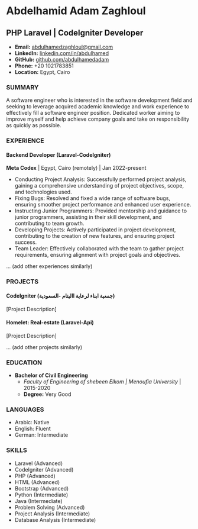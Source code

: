 # Abdelhamid Adam Zaghloul

## PHP Laravel | CodeIgniter Developer

- **Email:** abdulhamedzaghloul@gmail.com
- **LinkedIn:** [linkedin.com/in/abdulhamed](https://linkedin.com/in/abdulhamed)
- **GitHub:** [github.com/abdulhamedadam](https://github.com/abdulhamedadam)
- **Phone:** +20 1021783851
- **Location:** Egypt, Cairo

### SUMMARY
A software engineer who is interested in the software development field and seeking to leverage acquired academic knowledge and work experience to effectively fill a software engineer position. Dedicated worker aiming to improve myself and help achieve company goals and take on responsibility as quickly as possible.

### EXPERIENCE

#### Backend Developer (Laravel-CodeIgniter)
**Meta Codex** | Egypt, Cairo (remotely) | Jan 2022-present
- Conducting Project Analysis: Successfully performed project analysis, gaining a comprehensive understanding of project objectives, scope, and technologies used.
- Fixing Bugs: Resolved and fixed a wide range of software bugs, ensuring smoother project performance and enhanced user experience.
- Instructing Junior Programmers: Provided mentorship and guidance to junior programmers, assisting in their skill development, and contributing to team growth.
- Developing Projects: Actively participated in project development, contributing to the creation of new features, and ensuring project success.
- Team Leader: Effectively collaborated with the team to gather project requirements, ensuring alignment with project goals and objectives.

... (add other experiences similarly)

### PROJECTS

#### CodeIgniter (جمعية ابناء لرعاية االيتام -السعودية)
[Project Description]

#### Homelet: Real-estate (Laravel-Api)
[Project Description]

... (add other projects similarly)

### EDUCATION

- **Bachelor of Civil Engineering**
  - *Faculty of Engineering of shebeen Elkom | Menoufia University* | 2015-2020
  - **Degree:** Very Good

### LANGUAGES

- Arabic: Native
- English: Fluent
- German: Intermediate

### SKILLS

- Laravel (Advanced)
- CodeIgniter (Advanced)
- PHP (Advanced)
- HTML (Advanced)
- Bootstrap (Advanced)
- Python (Intermediate)
- Java (Intermediate)
- Problem Solving (Advanced)
- Project Analysis (Intermediate)
- Database Analysis (Intermediate)
